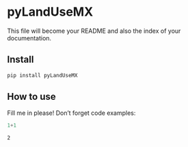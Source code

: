 pyLandUseMX
================

<!-- WARNING: THIS FILE WAS AUTOGENERATED! DO NOT EDIT! -->

This file will become your README and also the index of your
documentation.

## Install

``` sh
pip install pyLandUseMX
```

## How to use

Fill me in please! Don’t forget code examples:

``` python
1+1
```

    2
